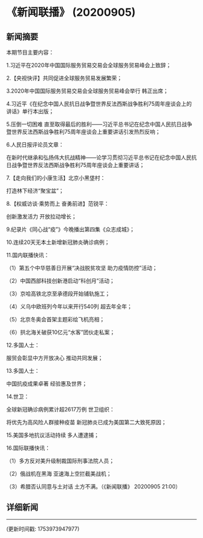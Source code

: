 # 《新闻联播》 (20200905)

## 新闻摘要

本期节目主要内容：

1.习近平在2020年中国国际服务贸易交易会全球服务贸易峰会上致辞；

2.【央视快评】共同促进全球服务贸易发展繁荣；

3.2020年中国国际服务贸易交易会全球服务贸易峰会举行 韩正出席；

4.习近平《在纪念中国人民抗日战争暨世界反法西斯战争胜利75周年座谈会上的讲话》单行本出版；

5.压倒一切困难 直至取得最后的胜利——习近平总书记在纪念中国人民抗日战争暨世界反法西斯战争胜利75周年座谈会上重要讲话引发热烈反响；

6.人民日报评论员文章：

在新时代继承和弘扬伟大抗战精神——论学习贯彻习近平总书记在纪念中国人民抗日战争暨世界反法西斯战争胜利75周年座谈会上重要讲话；

7.【走向我们的小康生活】北京小黑垡村：

打造林下经济“聚宝盆”；

8.【权威访谈·乘势而上 奋勇前进】范锐平：

创新激发活力 开放拉动增长；

9.纪录片《同心战“疫”》今晚播出第四集《众志成城》；

10.连续20天无本土新增新冠肺炎确诊病例；

11.国内联播快讯：

（1）第五个中华慈善日开展“决战脱贫攻坚 助力疫情防控”活动；

（2）中国西部科技创新港启动“科创月”活动；

（3）京哈高铁北京至承德段开始铺轨施工；

（4）义乌中欧班列今年以来开行540列 超去年全年；

（5）北京冬奥会首架主题彩绘飞机亮相；

（6）拱北海关破获10亿元“水客”团伙走私案；

12.多国人士：

服贸会彰显中方开放决心 推动共同发展；

13.多国人士：

中国抗疫成果卓著 经验惠及世界；

14.世卫：

全球新冠确诊病例累计超2617万例 世卫组织：

将优先为高风险人群接种疫苗 新冠肺炎已成为美国第二大致死原因；

15.美国多地抗议活动持续 多人遭逮捕；

16.国际联播快讯：

（1）多方反对美升级制裁国际刑事法院人员；

（2）俄战机在黑海 亚速海上空拦截美战机；

（3）希腊否认同意与土对话 土方不满。（《新闻联播》 20200905 21:00）

## 详细新闻

---

(更新时间戳: 1753973947977)


